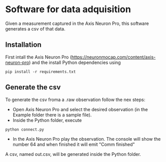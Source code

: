 # Software for data adquisition

Given a measurement captured in the Axis Neuron Pro, this software generates a csv of that data.

## Installation

First intall the Axis Neuron Pro  (https://neuronmocap.com/content/axis-neuron-pro) and the install Python dependencies using
```
pip install -r requirements.txt
```

## Generate the csv

To generate the csv froma a .raw observation follow the nex steps:

* Open Axis Neuron Pro and select the desired observation (in the Example folder there is a sample file).
* Inside the Python folder, execute 
```
python connect.py
```
* In the Axis Neuron Pro play the observation. The console will show the number 64 and when finished it will emit "Comm finished"

A csv, named out.csv, will be generated inside the Python folder.
